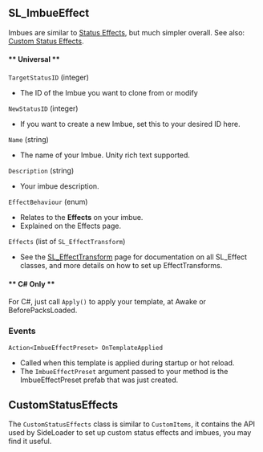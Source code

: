 ## SL_ImbueEffect

Imbues are similar to [Status Effects](API/SL_StatusEffect.md), but much simpler overall. See also: [Custom Status Effects](Guides/StatusEffects.md).

<!-- tabs:start -->
#### ** Universal **

`TargetStatusID` (integer)
* The ID of the Imbue you want to clone from or modify

`NewStatusID` (integer)
* If you want to create a new Imbue, set this to your desired ID here.

`Name` (string)
* The name of your Imbue. Unity rich text supported.

`Description` (string)
* Your imbue description.

`EffectBehaviour` (enum)
* Relates to the <b>Effects</b> on your imbue.
* Explained on the Effects page.

`Effects` (list of `SL_EffectTransform`)
* See the [SL_EffectTransform](API/SL_EffectTransform.md) page for documentation on all SL_Effect classes, and more details on how to set up EffectTransforms.

#### ** C# Only **

For C#, just call `Apply()` to apply your template, at Awake or BeforePacksLoaded.

### Events

`Action<ImbueEffectPreset> OnTemplateApplied`
* Called when this template is applied during startup or hot reload.
* The `ImbueEffectPreset` argument passed to your method is the ImbueEffectPreset prefab that was just created.

## CustomStatusEffects

The `CustomStatusEffects` class is similar to `CustomItems`, it contains the API used by SideLoader to set up custom status effects and imbues, you may find it useful.

<!-- tabs:end -->